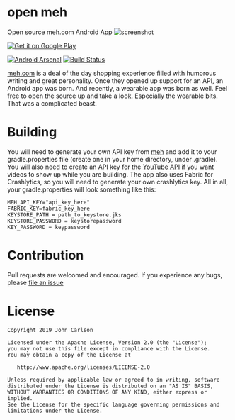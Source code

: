 open meh
=========

Open source meh.com Android App
![screenshot](https://github.com/Jawnnypoo/open-meh/raw/master/assets/screenshot-1.png)

<a href="https://play.google.com/store/apps/details?id=com.jawnnypoo.openmeh">
  <img alt="Get it on Google Play"
       src="https://github.com/Jawnnypoo/open-meh/raw/master/assets/google-play-badge-small.png" />
</a>

[![Android Arsenal](https://img.shields.io/badge/Android%20Arsenal-Open%20Meh-green.svg?style=flat)](https://android-arsenal.com/details/3/1999) [![Build Status](https://travis-ci.org/Jawnnypoo/open-meh.svg?branch=master)](https://travis-ci.org/Jawnnypoo/open-meh)

[meh.com](https://meh.com/) is a deal of the day shopping experience filled with humorous writing and great personality. Once they opened up support for an API, an Android app was born. And recently, a wearable app was born as well. Feel free to open the source up and take a look. Especially the wearable bits. That was a complicated beast.

# Building
You will need to generate your own API key from [meh](https://meh.com/forum/topics/meh-api) and add it to your gradle.properties file (create one in your home directory, under .gradle). You will also need to create an API key for the [YouTube API](https://developers.google.com/youtube/android/player/) if you want videos to show up while you are building. The app also uses Fabric for Crashlytics, so you will need to generate your own crashlytics key. All in all, your gradle.properties will look something like this:
```Gradle
MEH_API_KEY="api_key_here"
FABRIC_KEY=fabric_key_here
KEYSTORE_PATH = path_to_keystore.jks
KEYSTORE_PASSWORD = keystorepassword
KEY_PASSWORD = keypassword
```

# Contribution
Pull requests are welcomed and encouraged. If you experience any bugs, please [file an issue](https://github.com/Jawnnypoo/open-meh/issues/new)

License
=======

    Copyright 2019 John Carlson

    Licensed under the Apache License, Version 2.0 (the "License");
    you may not use this file except in compliance with the License.
    You may obtain a copy of the License at

       http://www.apache.org/licenses/LICENSE-2.0

    Unless required by applicable law or agreed to in writing, software
    distributed under the License is distributed on an "AS IS" BASIS,
    WITHOUT WARRANTIES OR CONDITIONS OF ANY KIND, either express or implied.
    See the License for the specific language governing permissions and
    limitations under the License.
